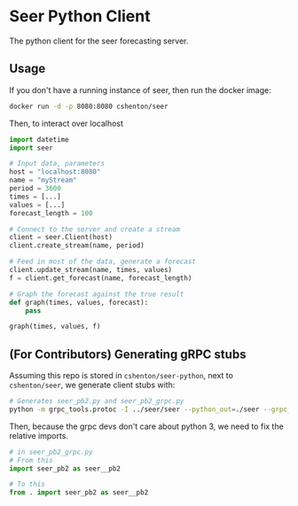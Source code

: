 # Seer Python Client
The python client for the seer forecasting server.


## Usage

If you don't have a running instance of seer, then run the docker image:
```bash
docker run -d -p 8080:8080 cshenton/seer
```

Then, to interact over localhost
```python
import datetime
import seer

# Input data, parameters
host = "localhost:8080"
name = "myStream"
period = 3600
times = [...]
values = [...]
forecast_length = 100

# Connect to the server and create a stream
client = seer.Client(host)
client.create_stream(name, period)

# Feed in most of the data, generate a forecast
client.update_stream(name, times, values)
f = client.get_forecast(name, forecast_length)

# Graph the forecast against the true result
def graph(times, values, forecast):
    pass

graph(times, values, f)
```

## (For Contributors) Generating gRPC stubs

Assuming this repo is stored in `cshenton/seer-python`, next to `cshenton/seer`,
we generate client stubs with:

```bash
# Generates seer_pb2.py and seer_pb2_grpc.py
python -m grpc_tools.protoc -I ../seer/seer --python_out=./seer --grpc_python_out=./seer ../seer/seer/seer.proto
```

Then, because the grpc devs don't care about python 3, we need to fix the relative imports.
```python
# in seer_pb2_grpc.py
# From this
import seer_pb2 as seer__pb2

# To this
from . import seer_pb2 as seer__pb2
```
